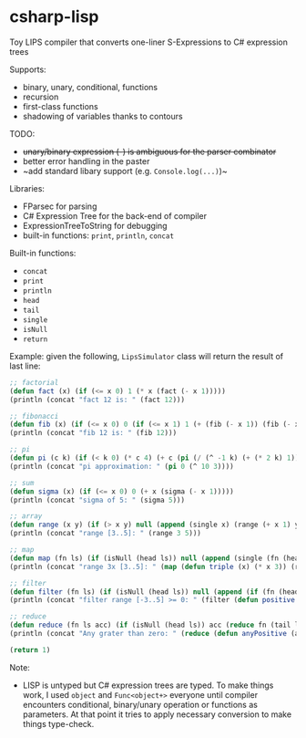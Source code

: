 # csharp-lisp

Toy LIPS compiler that converts one-liner S-Expressions to C# expression trees

Supports:
- binary, unary, conditional, functions
- recursion
- first-class functions
- shadowing of variables thanks to contours

TODO:
- ~~unary/binary expression (-) is ambiguous for the parser combinator~~ 
- better error handling in the paster
- ~add standard libary support (e.g. `Console.log(...)`)~

Libraries:
- FParsec for parsing
- C# Expression Tree for the back-end of compiler
- ExpressionTreeToString for debugging
- built-in functions: `print`, `println`, `concat`

Built-in functions:
- `concat`
- `print`
- `println`
- `head`
- `tail`
- `single`
- `isNull`
- `return`

Example:
given the following, `LipsSimulator` class will return the result of last line:

```lisp
;; factorial
(defun fact (x) (if (<= x 0) 1 (* x (fact (- x 1)))))
(println (concat "fact 12 is: " (fact 12)))

;; fibonacci
(defun fib (x) (if (<= x 0) 0 (if (<= x 1) 1 (+ (fib (- x 1)) (fib (- x 2))))))
(println (concat "fib 12 is: " (fib 12)))

;; pi
(defun pi (c k) (if (< k 0) (* c 4) (+ c (pi (/ (^ -1 k) (+ (* 2 k) 1)) (- k 1)))))
(println (concat "pi approximation: " (pi 0 (^ 10 3))))

;; sum
(defun sigma (x) (if (<= x 0) 0 (+ x (sigma (- x 1))))) 
(println (concat "sigma of 5: " (sigma 5)))

;; array
(defun range (x y) (if (> x y) null (append (single x) (range (+ x 1) y))))
(println (concat "range [3..5]: " (range 3 5)))

;; map
(defun map (fn ls) (if (isNull (head ls)) null (append (single (fn (head ls))) (map fn (tail ls)))))
(println (concat "range 3x [3..5]: " (map (defun triple (x) (* x 3)) (range 3 5))))

;; filter
(defun filter (fn ls) (if (isNull (head ls)) null (append (if (fn (head ls)) (single (head ls)) null) (filter fn (tail ls)))))
(println (concat "filter range [-3..5] >= 0: " (filter (defun positive (x) (>= x 0)) (range -3 5))))

;; reduce
(defun reduce (fn ls acc) (if (isNull (head ls)) acc (reduce fn (tail ls) (fn acc (head ls)))))
(println (concat "Any grater than zero: " (reduce (defun anyPositive (acc c) (if acc true (> c 0))) (range -3 -1) false)))

(return 1)
```

Note:
- LISP is untyped but C# expression trees are typed. To make things work, I used `object` and `Func<object+>` everyone until compiler encounters conditional, binary/unary operation or functions as parameters. At that point it tries to apply necessary conversion to make things type-check.
